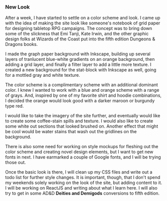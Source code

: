 ### New Look

After a week, I have started to settle on a color scheme and look.
I came up with the idea of making the site look like someone's notebook
of grid paper for designing tabletop RPG campaigns. The concept was 
to bring down some of the slickness that Emi Tanji, Kate Irwin, and
the other graphic design folks at Wizards of the Coast put into 
the fifth edition Dungeons & Dragons books.

I made the graph paper background with Inkscape, building up several 
layers of tranlucent blue-white gradients on an orange background, 
then adding a grid layer, and finally a filter layer to add a little 
more texture. I created a new background for the stat-block with Inkscape 
as well, going for a mottled gray and white texture.

The color scheme is a complimentary scheme with an additional dominant 
color. I knew I wanted to work with a blue and orange scheme with a
range of grays. And, inspired by one of my favorite shirt and hoodie
combinations, I decided the orange would look good with a darker maroon
or burgundy type red. 

I would like to take the imagery of the site further, and eventually would
like to create some coffee-stain spills and texture. I would also like to 
create some white out sections that looked brushed on. Another effect that
might be cool would be water stains that wash out the gridlines on the
background.

There is also some need for working on style mockups for fleshing out the 
color scheme and creating novel design elements, but I want to 
get new fonts in next. I have earmarked a couple of Google fonts, and I will
be trying those out.

Once the basic look is there, I will clean up my CSS files and write out a 
todo list for further style changes. It is important, though, that I don't
spend my weekends solely working on the look of the site, but adding content
to it. I will be working on ReactJS and writing about what I learn here.
I will also try to get in some AD&D __Deities and Demigods__ conversions to 
fifth edition.  